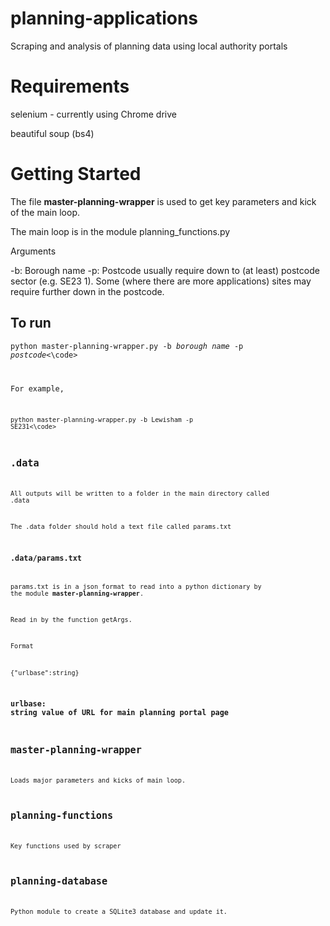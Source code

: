 # planning-applications

 Scraping and analysis of planning data using local authority portals
 
# Requirements
selenium - currently using Chrome drive

beautiful soup (bs4)

# Getting Started

The file **master-planning-wrapper** is used to get key parameters and kick of the main loop. 

The main loop is in the module planning_functions.py

Arguments

-b: Borough name
-p: Postcode usually require down to (at least) postcode sector (e.g. SE23 1).  Some (where there are more applications) sites may require further down in the postcode.

## To run

<code>python master-planning-wrapper.py -b *borough name* -p *postcode*<\code>

For example, 

<code>python master-planning-wrapper.py -b Lewisham -p SE231<\code>

## .data 

All outputs will be written to a folder in the main directory called .data

The .data folder should hold a text file called params.txt

### .data/params.txt

params.txt is in a json format to read into a python dictionary by the module **master-planning-wrapper**.

Read in by the function getArgs.

Format

{"urlbase":string}

### urlbase: string value of URL for main planning portal page

## master-planning-wrapper

Loads major parameters and kicks of main loop.

## planning-functions

Key functions used by scraper

## planning-database

Python module to create a SQLite3 database and update it. 

